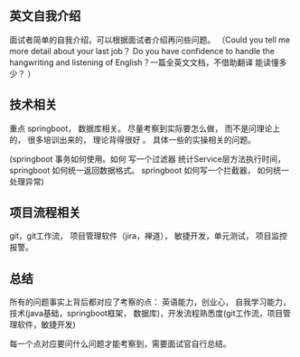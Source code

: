 ## 英文自我介绍

面试者简单的自我介绍，可以根据面试者介绍再问些问题。
（Could you tell me more detail about your last job？ Do you have confidence to handle the hangwriting and listening of English？一篇全英文文档，不借助翻译 能读懂多少？ ）

  

## 技术相关

重点 springboot， 数据库相关。 尽量考察到实际要怎么做， 而不是问理论上的， 很多培训出来的， 理论背得很好
。 具体一些的实操相关的问题。

(springboot 事务如何使用。如何 写一个过滤器 统计Service层方法执行时间， springboot 如何统一返回数据格式。 springboot 如何写一个拦截器， 如何统一处理异常)

  

## 项目流程相关

git，git工作流， 项目管理软件（jira，禅道）， 敏捷开发，单元测试， 项目监控报警。


## 总结
所有的问题事实上背后都对应了考察的点：
 英语能力，创业心， 自我学习能力， 技术(java基础，springboot框架， 数据库)，开发流程熟悉度(git工作流，项目管理软件，敏捷开发)

每一个点对应要问什么问题才能考察到，需要面试官自行总结。